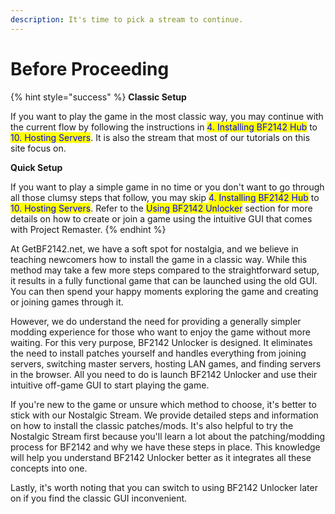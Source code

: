 ```yaml
---
description: It's time to pick a stream to continue.
---
```


# Before Proceeding

{% hint style="success" %}
**Classic Setup**

If you want to play the game in the most classic way, you may continue with the current flow by following the instructions in <mark style="color:blue;">4. Installing BF2142 Hub</mark> to <mark style="color:blue;">10. Hosting Servers</mark>. It is also the stream that most of our tutorials on this site focus on.



**Quick Setup**

If you want to play a simple game in no time or you don't want to go through all those clumsy steps that follow, you may skip <mark style="color:blue;">4. Installing BF2142 Hub</mark> to <mark style="color:blue;">10. Hosting Servers</mark>. Refer to the <mark style="color:blue;">Using BF2142 Unlocker</mark> section for more details on how to create or join a game using the intuitive GUI that comes with Project Remaster.
{% endhint %}

At GetBF2142.net, we have a soft spot for nostalgia, and we believe in teaching newcomers how to install the game in a classic way. While this method may take a few more steps compared to the straightforward setup, it results in a fully functional game that can be launched using the old GUI. You can then spend your happy moments exploring the game and creating or joining games through it.

However, we do understand the need for providing a generally simpler modding experience for those who want to enjoy the game without more waiting. For this very purpose, BF2142 Unlocker is designed. It eliminates the need to install patches yourself and handles everything from joining servers, switching master servers, hosting LAN games, and finding servers in the browser. All you need to do is launch BF2142 Unlocker and use their intuitive off-game GUI to start playing the game.

If you're new to the game or unsure which method to choose, it's better to stick with our Nostalgic Stream. We provide detailed steps and information on how to install the classic patches/mods. It's also helpful to try the Nostalgic Stream first because you'll learn a lot about the patching/modding process for BF2142 and why we have these steps in place. This knowledge will help you understand BF2142 Unlocker better as it integrates all these concepts into one.

Lastly, it's worth noting that you can switch to using BF2142 Unlocker later on if you find the classic GUI inconvenient.
